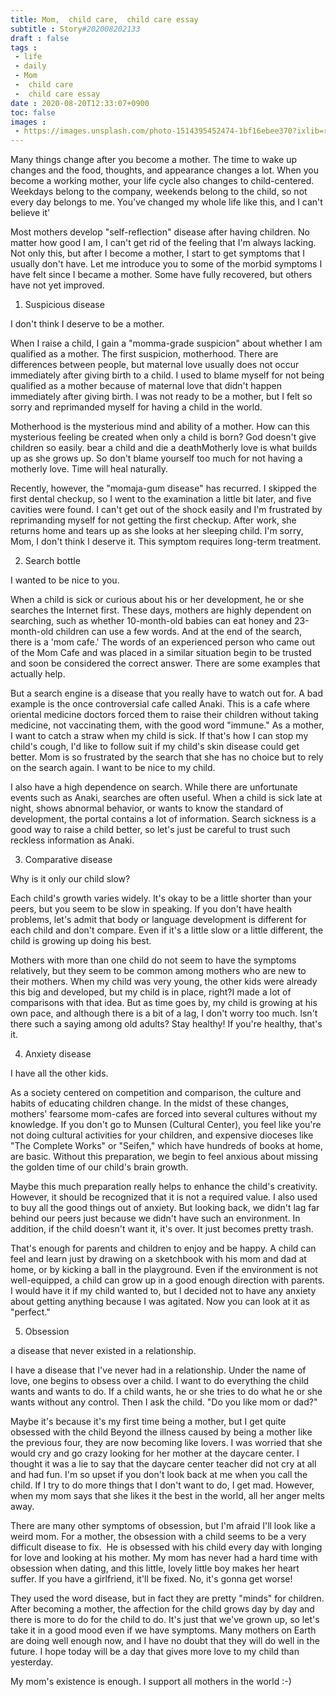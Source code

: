 ```yaml
---
title: Mom,  child care,  child care essay
subtitle : Story#202008202133
draft : false
tags :
 - life
 - daily
 - Mom
 -  child care
 -  child care essay
date : 2020-08-20T12:33:07+0900
toc: false
images : 
 - https://images.unsplash.com/photo-1514395452474-1bf16ebee370?ixlib=rb-1.2.1&q=80&fm=jpg&crop=entropy&cs=tinysrgb&w=1080&fit=max&ixid=eyJhcHBfaWQiOjE1NTU0OX0
---
```


Many things change after you become a mother. The time to wake up changes and the food, thoughts, and appearance changes a lot. When you become a working mother, your life cycle also changes to child-centered. Weekdays belong to the company, weekends belong to the child, so not every day belongs to me. You've changed my whole life like this, and I can't believe it'  

Most mothers develop "self-reflection" disease after having children. No matter how good I am, I can't get rid of the feeling that I'm always lacking. Not only this, but after I become a mother, I start to get symptoms that I usually don't have. Let me introduce you to some of the morbid symptoms I have felt since I became a mother. Some have fully recovered, but others have not yet improved.  

1. Suspicious disease  

I don't think I deserve to be a mother.  

When I raise a child, I gain a "momma-grade suspicion" about whether I am qualified as a mother. The first suspicion, motherhood. There are differences between people, but maternal love usually does not occur immediately after giving birth to a child. I used to blame myself for not being qualified as a mother because of maternal love that didn't happen immediately after giving birth. I was not ready to be a mother, but I felt so sorry and reprimanded myself for having a child in the world.  

Motherhood is the mysterious mind and ability of a mother. How can this mysterious feeling be created when only a child is born? God doesn't give children so easily. bear a child and die a deathMotherly love is what builds up as she grows up. So don't blame yourself too much for not having a motherly love. Time will heal naturally.  

Recently, however, the "momaja-gum disease" has recurred. I skipped the first dental checkup, so I went to the examination a little bit later, and five cavities were found. I can't get out of the shock easily and I'm frustrated by reprimanding myself for not getting the first checkup. After work, she returns home and tears up as she looks at her sleeping child. I'm sorry, Mom, I don't think I deserve it. This symptom requires long-term treatment.  

2. Search bottle  

I wanted to be nice to you.  

When a child is sick or curious about his or her development, he or she searches the Internet first. These days, mothers are highly dependent on searching, such as whether 10-month-old babies can eat honey and 23-month-old children can use a few words. And at the end of the search, there is a 'mom cafe.' The words of an experienced person who came out of the Mom Cafe and was placed in a similar situation begin to be trusted and soon be considered the correct answer. There are some examples that actually help.  

But a search engine is a disease that you really have to watch out for. A bad example is the once controversial cafe called Anaki. This is a cafe where oriental medicine doctors forced them to raise their children without taking medicine, not vaccinating them, with the good word "immune." As a mother, I want to catch a straw when my child is sick. If that's how I can stop my child's cough, I'd like to follow suit if my child's skin disease could get better. Mom is so frustrated by the search that she has no choice but to rely on the search again. I want to be nice to my child.  

I also have a high dependence on search. While there are unfortunate events such as Anaki, searches are often useful. When a child is sick late at night, shows abnormal behavior, or wants to know the standard of development, the portal contains a lot of information. Search sickness is a good way to raise a child better, so let's just be careful to trust such reckless information as Anaki.  

3. Comparative disease  

Why is it only our child slow?  

  

  

Each child's growth varies widely. It's okay to be a little shorter than your peers, but you seem to be slow in speaking. If you don't have health problems, let's admit that body or language development is different for each child and don't compare. Even if it's a little slow or a little different, the child is growing up doing his best.  

Mothers with more than one child do not seem to have the symptoms relatively, but they seem to be common among mothers who are new to their mothers. When my child was very young, the other kids were already this big and developed, but my child is in place, right?I made a lot of comparisons with that idea. But as time goes by, my child is growing at his own pace, and although there is a bit of a lag, I don't worry too much. Isn't there such a saying among old adults? Stay healthy! If you're healthy, that's it.  

4. Anxiety disease  

I have all the other kids.  

As a society centered on competition and comparison, the culture and habits of educating children change. In the midst of these changes, mothers' fearsome mom-cafes are forced into several cultures without my knowledge. If you don't go to Munsen (Cultural Center), you feel like you're not doing cultural activities for your children, and expensive dioceses like "The Complete Works" or "Seifen," which have hundreds of books at home, are basic. Without this preparation, we begin to feel anxious about missing the golden time of our child's brain growth.  

Maybe this much preparation really helps to enhance the child's creativity. However, it should be recognized that it is not a required value. I also used to buy all the good things out of anxiety. But looking back, we didn't lag far behind our peers just because we didn't have such an environment. In addition, if the child doesn't want it, it's over. It just becomes pretty trash.  

That's enough for parents and children to enjoy and be happy. A child can feel and learn just by drawing on a sketchbook with his mom and dad at home, or by kicking a ball in the playground. Even if the environment is not well-equipped, a child can grow up in a good enough direction with parents. I would have it if my child wanted to, but I decided not to have any anxiety about getting anything because I was agitated. Now you can look at it as "perfect."  

5. Obsession  

a disease that never existed in a relationship.  

I have a disease that I've never had in a relationship. Under the name of love, one begins to obsess over a child. I want to do everything the child wants and wants to do. If a child wants, he or she tries to do what he or she wants without any control. Then I ask the child. "Do you like mom or dad?"  

Maybe it's because it's my first time being a mother, but I get quite obsessed with the child Beyond the illness caused by being a mother like the previous four, they are now becoming like lovers. I was worried that she would cry and go crazy looking for her mother at the daycare center. I thought it was a lie to say that the daycare center teacher did not cry at all and had fun. I'm so upset if you don't look back at me when you call the child. If I try to do more things that I don't want to do, I get mad. However, when my mom says that she likes it the best in the world, all her anger melts away.  

There are many other symptoms of obsession, but I'm afraid I'll look like a weird mom. For a mother, the obsession with a child seems to be a very difficult disease to fix.  He is obsessed with his child every day with longing for love and looking at his mother. My mom has never had a hard time with obsession when dating, and this little, lovely little boy makes her heart suffer. If you have a girlfriend, it'll be fixed. No, it's gonna get worse!  

They used the word disease, but in fact they are pretty "minds" for children. After becoming a mother, the affection for the child grows day by day and there is more to do for the child to do. It's just that we've grown up, so let's take it in a good mood even if we have symptoms. Many mothers on Earth are doing well enough now, and I have no doubt that they will do well in the future. I hope today will be a day that gives more love to my child than yesterday.  

My mom's existence is enough. I support all mothers in the world :-)  

